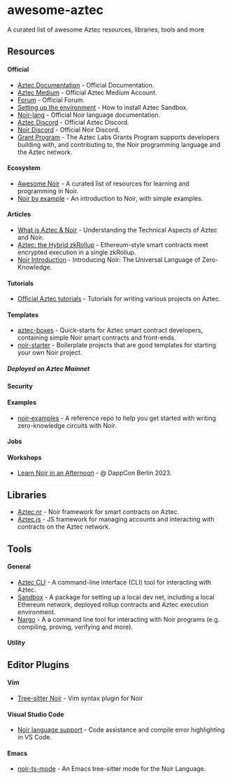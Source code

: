 # awesome-aztec

A curated list of awesome Aztec resources, libraries, tools and more

## Resources

#### Official

- [Aztec Documentation](https://docs.aztec.network/) - Official Documentation.
- [Aztec Medium](https://medium.com/@azteclabs) - Official Aztec Medium Account.
- [Forum](https://discourse.aztec.network/) - Official Forum.
- [Setting up the environment](https://docs.aztec.network/dev_docs/getting_started/quickstart) - How to install Aztec Sandbox.
- [Noir-lang](https://noir-lang.org/) - Official Noir language documentation.
- [Aztec Discord](https://discord.com/invite/DgWG2DBMyB) - Official Aztec Discord.
- [Noir Discord](https://discord.com/invite/JtqzkdeQ6G) - Official Noir Discord.
- [Grant Program](https://aztec.network/grants/) - The Aztec Labs Grants Program supports developers building with, and contributing to, the Noir programming language and the Aztec network.

#### Ecosystem

- [Awesome Noir](https://github.com/noir-lang/awesome-noir) - A curated list of resources for learning and programming in Noir.
- [Noir by example](https://noir-by-example.org/) - An introduction to Noir, with simple examples.

#### Articles

- [What is Aztec & Noir](https://hackmd.io/XZX9_pZ8Q1aa_ySDPeQopg) - Understanding the Technical Aspects of Aztec and Noir.
- [Aztec: the Hybrid zkRollup](https://medium.com/aztec-protocol/aztec-the-hybrid-zkrollup-a90a197bf22e) - Ethereum-style smart contracts meet encrypted execution in a single zkRollup.
- [Noir Introduction](https://medium.com/aztec-protocol/introducing-noir-the-universal-language-of-zero-knowledge-ff43f38d86d9) - Introducing Noir: The Universal Language of Zero-Knowledge.

#### Tutorials

- [Official Aztec tutorials](https://docs.aztec.network/dev_docs/tutorials/main) - Tutorials for writing various projects on Aztec.

#### Templates

- [aztec-boxes](https://github.com/AztecProtocol/aztec-packages/tree/master/yarn-project/boxes) - Quick-starts for Aztec smart contract developers, containing simple Noir smart contracts and front-ends.
- [noir-starter](https://github.com/noir-lang/noir-starter) - Boilerplate projects that are good templates for starting your own Noir project.

##### Deployed on Aztec Mainnet

#### Security

#### Examples

- [noir-examples](https://github.com/noir-lang/noir-examples) - A reference repo to help you get started with writing zero-knowledge circuits with Noir.

#### Jobs

#### Workshops

- [Learn Noir in an Afternoon](https://www.youtube.com/watch?v=4yktQB7uevg&t=25933s) - @ DappCon Berlin 2023.

## Libraries

- [Aztec.nr](https://github.com/AztecProtocol/aztec-nr) - Noir framework for smart contracts on Aztec.
- [Aztec.js](https://github.com/AztecProtocol/aztec-packages/tree/master/yarn-project/aztec.js) - JS framework for managing accounts and interacting with contracts on the Aztec network.

## Tools

#### General

- [Aztec CLI](https://www.npmjs.com/package/@aztec/cli) - A command-line interface (CLI) tool for interacting with Aztec.
- [Sandbox](https://github.com/AztecProtocol/aztec-packages/tree/master/yarn-project/aztec-sandbox) - A package for setting up a local dev net, including a local Ethereum network, deployed rollup contracts and Aztec execution environment.
- [Nargo](https://noir-lang.org/getting_started/nargo_installation/) - A a command line tool for interacting with Noir programs (e.g. compiling, proving, verifying and more).

#### Utility

## Editor Plugins

#### Vim

- [Tree-sitter Noir](https://github.com/hhamud/tree-sitter-noir) - Vim syntax plugin for Noir

#### Visual Studio Code

- [Noir language support](https://marketplace.visualstudio.com/items?itemName=noir-lang.vscode-noir) - Code assistance and compile error highlighting in VS Code.

#### Emacs

- [noir-ts-mode](https://github.com/hhamud/tree-sitter-noir) - An Emacs tree-sitter mode for the Noir Language.

